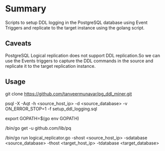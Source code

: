# Summary
Scripts to setup DDL logging in the PostgreSQL database using Event Triggers and replicate to the target instance using the golang script.

## Caveats 
PostgreSQL Logical replication does not support DDL replication.So we can use the Events triggers to capture the DDL commands in the source and replicate it to the target replication instance. 

## Usage
git clone https://github.com/tanveermunavar/pg_ddl_miner.git

psql -X -Aqt -h <source_host_ip> -d <source_database> -v ON_ERROR_STOP=1 -f setup_ddl_logging.sql

export GOPATH=\$(go env GOPATH)

/bin/go get -u github.com/lib/pq

/bin/go run logical_replicator.go -shost <source_host_ip> -sdatabase <source_database> -thost <target_host_ip> -tdatabase <target_database>
